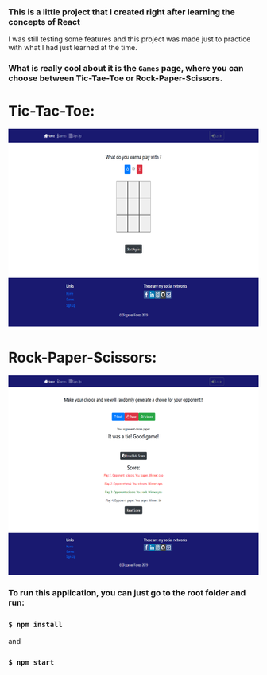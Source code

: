 ### This is a little project that I created right after learning the concepts of React
I was still testing some features and this project was made just to practice with what I had just learned at the time.

### What is really cool about it is the `Games` page, where you can choose between Tic-Tae-Toe or Rock-Paper-Scissors.

# Tic-Tac-Toe:
   <img src="./images/tictactoe.png" alt="Image Info" height="400"  />
   
# Rock-Paper-Scissors:
   <img src="./images/rockpaperscissors.png" alt="Image Info" height="400"  />
   
### To run this application, you can just go to the root folder and run:

### `$ npm install`

and

### `$ npm start`

